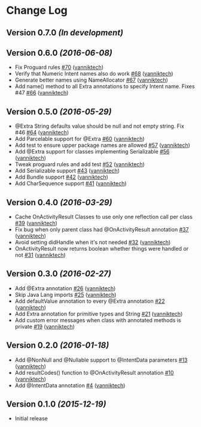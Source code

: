 # Change Log

Version 0.7.0 *(In development)*
--------------------------------

Version 0.6.0 *(2016-06-08)*
----------------------------

- Fix Proguard rules [\#70](https://github.com/vanniktech/OnActivityResult/pull/70) ([vanniktech](https://github.com/vanniktech))
- Verify that Numeric Intent names also do work [\#68](https://github.com/vanniktech/OnActivityResult/pull/68) ([vanniktech](https://github.com/vanniktech))
- Generate better names using NameAllocator [\#67](https://github.com/vanniktech/OnActivityResult/pull/67) ([vanniktech](https://github.com/vanniktech))
- Add name\(\) method to all Extra annotations to specify Intent name. Fixes \#47 [\#66](https://github.com/vanniktech/OnActivityResult/pull/66) ([vanniktech](https://github.com/vanniktech))

Version 0.5.0 *(2016-05-29)*
----------------------------

- @Extra String defaults value should be null and not empty string. Fix \#46 [\#64](https://github.com/vanniktech/OnActivityResult/pull/64) ([vanniktech](https://github.com/vanniktech))
- Add Parcelable support for @Extra [\#60](https://github.com/vanniktech/OnActivityResult/pull/60) ([vanniktech](https://github.com/vanniktech))
- Add test to ensure upper package names are allowed [\#57](https://github.com/vanniktech/OnActivityResult/pull/57) ([vanniktech](https://github.com/vanniktech))
- Add @Extra support for classes implementing Serializable [\#56](https://github.com/vanniktech/OnActivityResult/pull/56) ([vanniktech](https://github.com/vanniktech))
- Tweak proguard rules and add test [\#52](https://github.com/vanniktech/OnActivityResult/pull/52) ([vanniktech](https://github.com/vanniktech))
- Add Serializable support [\#43](https://github.com/vanniktech/OnActivityResult/pull/43) ([vanniktech](https://github.com/vanniktech))
- Add Bundle support [\#42](https://github.com/vanniktech/OnActivityResult/pull/42) ([vanniktech](https://github.com/vanniktech))
- Add CharSequence support [\#41](https://github.com/vanniktech/OnActivityResult/pull/41) ([vanniktech](https://github.com/vanniktech))

Version 0.4.0 *(2016-03-29)*
----------------------------

- Cache OnActivityResult Classes to use only one reflection call per class [\#39](https://github.com/vanniktech/OnActivityResult/pull/39) ([vanniktech](https://github.com/vanniktech))
- Fix bug when only parent class had @OnActivityResult annotation [\#37](https://github.com/vanniktech/OnActivityResult/pull/37) ([vanniktech](https://github.com/vanniktech))
- Avoid setting didHandle when it's not needed [\#32](https://github.com/vanniktech/OnActivityResult/pull/32) ([vanniktech](https://github.com/vanniktech))
- OnActivityResult now returns boolean whether things were handled or not [\#31](https://github.com/vanniktech/OnActivityResult/pull/31) ([vanniktech](https://github.com/vanniktech))

Version 0.3.0 *(2016-02-27)*
----------------------------

- Add @Extra annotation [\#26](https://github.com/vanniktech/OnActivityResult/pull/26) ([vanniktech](https://github.com/vanniktech))
- Skip Java Lang imports [\#25](https://github.com/vanniktech/OnActivityResult/pull/25) ([vanniktech](https://github.com/vanniktech))
- Add defaultValue annotation to every @Extra annotation [\#22](https://github.com/vanniktech/OnActivityResult/pull/22) ([vanniktech](https://github.com/vanniktech))
- Add Extra annotation for primitive types and String [\#21](https://github.com/vanniktech/OnActivityResult/pull/21) ([vanniktech](https://github.com/vanniktech))
- Add custom error messages when class with annotated methods is private [\#19](https://github.com/vanniktech/OnActivityResult/pull/19) ([vanniktech](https://github.com/vanniktech))

Version 0.2.0 *(2016-01-18)*
----------------------------

- Add @NonNull and @Nullable support to @IntentData parameters [\#13](https://github.com/vanniktech/OnActivityResult/pull/13) ([vanniktech](https://github.com/vanniktech))
- Add resultCodes\(\) function to @OnActivityResult annotation [\#10](https://github.com/vanniktech/OnActivityResult/pull/10) ([vanniktech](https://github.com/vanniktech))
- Add @IntentData annotation [\#4](https://github.com/vanniktech/OnActivityResult/pull/4) ([vanniktech](https://github.com/vanniktech))

Version 0.1.0 *(2015-12-19)*
----------------------------

- Initial release